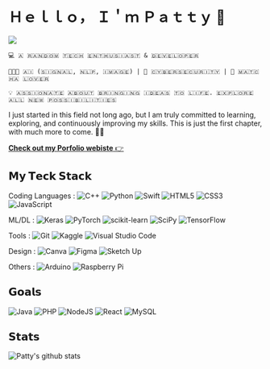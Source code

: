 # Ｈｅｌｌｏ， Ｉ＇ｍ Ｐａｔｔｙ 👋

[![](https://img.shields.io/badge/-@Pimnapat25-%23181717?style=flat-square&logo=github)](https://github.com/Pimnapat25)

```
💻 ​🇦​ ​🇷​​🇦​​🇳​​🇩​​🇴​​🇲​ ​🇹​​🇪​​🇨​​🇭​ ​🇪​​🇳​​🇹​​🇭​​🇺​​🇸​​🇮​​🇦​​🇸​​🇹​ & ​🇩​​🇪​​🇻​​🇪​​🇱​​🇴​​🇵​​🇪​​🇷​

🤖🧠👾 🇦​​🇮​ (​🇸​​🇮​​🇬​​🇳​​🇦​​🇱​, ​🇳​​🇱​​🇵​, ​🇮​​🇲​​🇦​​🇬​​🇪​) | 🔐 ​🇨​​🇾​​🇧​​🇪​​🇷​​🇸​​🇪​​🇨​​🇺​​🇷​​🇮​​🇹​​🇾​ | 🍵 ​🇲​​🇦​​🇹​​🇨​​🇭​​🇦​ ​🇱​​🇴​​🇻​​🇪​​🇷​

💡 ​​🇦​​🇸​​🇸​​🇮​​🇴​​🇳​​🇦​​🇹​​🇪​ ​🇦​​🇧​​🇴​​🇺​​🇹​ ​🇧​​🇷​​🇮​​🇳​​🇬​​🇮​​🇳​​🇬​ ​🇮​​🇩​​🇪​​🇦​​🇸​ ​🇹​​🇴​ ​🇱​​🇮​​🇫​​🇪​. ​🇪​​🇽​​🇵​​🇱​​🇴​​🇷​​🇪​ ​🇦​​🇱​​🇱​ ​🇳​​🇪​​🇼​ ​🇵​​🇴​​🇸​​🇸​​🇮​​🇧​​🇮​​🇱​​🇮​​🇹​​🇮​​🇪​​🇸​
```

I just started in this field not long ago, but I am truly committed to learning, exploring, and continuously improving my skills. This is just the first chapter, with much more to come. 🌟🚀

[**Check out my Porfolio webiste** 👉](https://pimnapat25.github.io/Profile_website/)

## 𝗠𝘆 𝗧𝗲𝗰𝗸 𝗦𝘁𝗮𝗰𝗸

Coding Languages : 
![C++](https://img.shields.io/badge/c++-%2300599C.svg?style=for-the-badge&logo=c%2B%2B&logoColor=white)
![Python](https://img.shields.io/badge/python-3670A0?style=for-the-badge&logo=python&logoColor=ffdd54)
![Swift](https://img.shields.io/badge/swift-F54A2A?style=for-the-badge&logo=swift&logoColor=white)
![HTML5](https://img.shields.io/badge/html5-%23E34F26.svg?style=for-the-badge&logo=html5&logoColor=white)
![CSS3](https://img.shields.io/badge/css3-%231572B6.svg?style=for-the-badge&logo=css3&logoColor=white)
![JavaScript](https://img.shields.io/badge/javascript-%23323330.svg?style=for-the-badge&logo=javascript&logoColor=%23F7DF1E)

ML/DL : 
![Keras](https://img.shields.io/badge/Keras-%23D00000.svg?style=for-the-badge&logo=Keras&logoColor=white)
![PyTorch](https://img.shields.io/badge/PyTorch-%23EE4C2C.svg?style=for-the-badge&logo=PyTorch&logoColor=white)
![scikit-learn](https://img.shields.io/badge/scikit--learn-%23F7931E.svg?style=for-the-badge&logo=scikit-learn&logoColor=white)
![SciPy](https://img.shields.io/badge/SciPy-%230C55A5.svg?style=for-the-badge&logo=scipy&logoColor=%white)
![TensorFlow](https://img.shields.io/badge/TensorFlow-%23FF6F00.svg?style=for-the-badge&logo=TensorFlow&logoColor=white)

Tools : 
![Git](https://img.shields.io/badge/git-%23F05033.svg?style=for-the-badge&logo=git&logoColor=white)
![Kaggle](https://img.shields.io/badge/Kaggle-035a7d?style=for-the-badge&logo=kaggle&logoColor=white)
![Visual Studio Code](https://img.shields.io/badge/Visual%20Studio%20Code-0078d7.svg?style=for-the-badge&logo=visual-studio-code&logoColor=white)

Design : 
![Canva](https://img.shields.io/badge/Canva-%2300C4CC.svg?style=for-the-badge&logo=Canva&logoColor=white)
![Figma](https://img.shields.io/badge/figma-%23F24E1E.svg?style=for-the-badge&logo=figma&logoColor=white)
![Sketch Up](https://img.shields.io/badge/SketchUp-005F9E?style=for-the-badge&logo=sketchup&logoColor=white)

Others : 
![Arduino](https://img.shields.io/badge/-Arduino-00979D?style=for-the-badge&logo=Arduino&logoColor=white)
![Raspberry Pi](https://img.shields.io/badge/-Raspberry_Pi-C51A4A?style=for-the-badge&logo=Raspberry-Pi)

## 𝗚𝗼𝗮𝗹𝘀

![Java](https://img.shields.io/badge/java-%23ED8B00.svg?style=for-the-badge&logo=openjdk&logoColor=white)
![PHP](https://img.shields.io/badge/php-%23777BB4.svg?style=for-the-badge&logo=php&logoColor=white)
![NodeJS](https://img.shields.io/badge/node.js-6DA55F?style=for-the-badge&logo=node.js&logoColor=white)
![React](https://img.shields.io/badge/react-%2320232a.svg?style=for-the-badge&logo=react&logoColor=%2361DAFB)
![MySQL](https://img.shields.io/badge/mysql-4479A1.svg?style=for-the-badge&logo=mysql&logoColor=white)

## 𝗦𝘁𝗮𝘁𝘀

![Patty's github stats](https://github-readme-stats.vercel.app/api?username=Pimnapat25&show_icons=true&theme=dracula)

